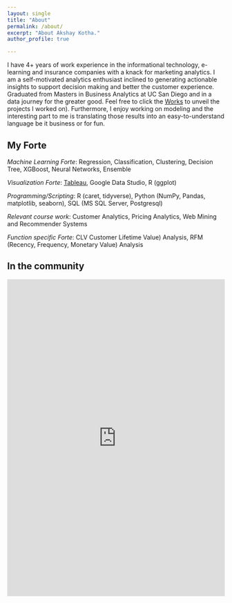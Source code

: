 ```yaml
---
layout: single
title: "About"
permalink: /about/
excerpt: "About Akshay Kotha."
author_profile: true

---
```


I have 4+ years of work experience in the informational technology, e-learning and insurance companies with a knack for marketing analytics. I am a self-motivated analytics enthusiast inclined to generating actionable insights to support decision making and better the customer experience. Graduated from Masters in Business Analytics at UC San Diego and in a data journey for the greater good.
Feel free to click the [Works](https://akshayreddykotha.github.io/works/) to unveil the projects I worked on). Furthermore, I enjoy working on modeling and the interesting part to me is translating those results into an easy-to-understand language be it business or for fun.

## My Forte
 
<!-- <img src="{{ site.url }}{{ site.baseurl }}/images/my-background4.JPG" alt=""> -->

*Machine Learning Forte*: Regression, Classification, Clustering, Decision Tree, XGBoost, Neural Networks, Ensemble

*Visualization Forte*: [Tableau](https://public.tableau.com/profile/akshaykotha#!/), Google Data Studio, R (ggplot)

*Programming/Scripting*: R (caret, tidyverse), Python (NumPy, Pandas, matplotlib, seaborn), SQL (MS SQL Server, Postgresql)

*Relevant course work*: Customer Analytics, Pricing Analytics, Web Mining and Recommender Systems

*Function specific Forte*: CLV Customer Lifetime Value) Analysis, RFM (Recency, Frequency, Monetary Value) Analysis

## In the community

<iframe src="https://www.linkedin.com/embed/feed/update/urn:li:share:6807780799031582720" height="735" width="504" frameborder="0" allowfullscreen="" title="Embedded post"></iframe>